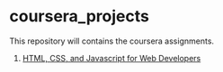 # coursera_projects

  This repository will contains the coursera assignments.
  
  1. [HTML, CSS, and Javascript for Web Developers](https://github.com/rsoni10/coursera_projects/tree/main/html_css_js_for_web_developer)
